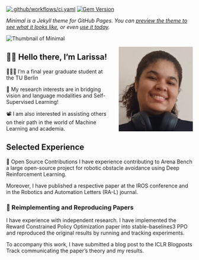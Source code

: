 
[![.github/workflows/ci.yaml](https://github.com/pages-themes/minimal/actions/workflows/ci.yaml/badge.svg)](https://github.com/pages-themes/minimal/actions/workflows/ci.yaml) [![Gem Version](https://badge.fury.io/rb/jekyll-theme-minimal.svg)](https://badge.fury.io/rb/jekyll-theme-minimal)

*Minimal is a Jekyll theme for GitHub Pages. You can [preview the theme to see what it looks like](http://pages-themes.github.io/minimal), or even [use it today](#usage).*

![Thumbnail of Minimal](thumbnail.png)

<img src="Fotolinkedin.png" alt="Thumbnail of Minimal" width="200" style="float: right; margin-left: 20px;" />

## 👋🏼 Hello there, I’m Larissa!


👨🏻‍💻 I’m a final year graduate student at the TU Berlin

🔬 My research interests are in bridging vision and language modalities and Self-Supervised Learning!

📽️ I am also interested in assisting others on their path in the world of Machine Learning and academia.
## Selected Experience

🤖 Open Source Contributions
I have experience contributing to Arena Bench a large open-source project for robotic obstacle avoidance using Deep Reinforcement Learning.

Moreover, I have published a respective paper at the IROS conference and in the Robotics and Automation Letters (RA-L) journal.

### 📜 Reimplementing and Reproducing Papers

I have experience with independent research. I have implemented the Reward Constrained Policy Optimization paper into stable-baselines3 PPO and reproduced the original results by running and tracking experiments.

To accompany this work, I have submitted a blog post to the ICLR Blogposts Track communicating the paper’s theory and my results.
